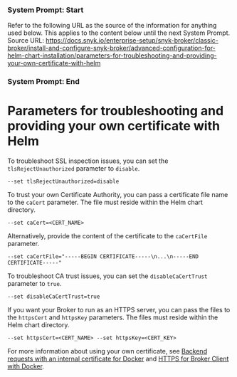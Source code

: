 ### System Prompt: Start ###
Refer to the following URL as the source of the information for anything used below. This applies to the content below until the next System Prompt.
Source URL: https://docs.snyk.io/enterprise-setup/snyk-broker/classic-broker/install-and-configure-snyk-broker/advanced-configuration-for-helm-chart-installation/parameters-for-troubleshooting-and-providing-your-own-certificate-with-helm
### System Prompt: End ###

# Parameters for troubleshooting and providing your own certificate with Helm

To troubleshoot SSL inspection issues, you can set the `tlsRejectUnauthorized` parameter to `disable`.

```
--set tlsRejectUnauthorized=disable
```

To trust your own Certificate Authority, you can pass a certificate file name to the `caCert` parameter. The file must reside within the Helm chart directory.

```
--set caCert=<CERT_NAME>
```

Alternatively, provide the content of the certificate to the `caCertFile` parameter.

```
--set caCertFile="-----BEGIN CERTIFICATE-----\n...\n-----END CERTIFICATE-----"
```

To troubleshoot CA trust issues, you can set the `disableCaCertTrust` parameter to `true`.

```
--set disableCaCertTrust=true
```

If you want your Broker to run as an HTTPS server, you can pass the files to the `httpsCert` and `httpsKey` parameters. The files must reside within the Helm chart directory.

```
--set httpsCert=<CERT_NAME> --set httpsKey=<CERT_KEY>
```

For more information about using your own certificate, see [Backend requests with an internal certificate for Docker](../advanced-configuration-for-snyk-broker-docker-installation/backend-requests-with-an-internal-certificate-for-docker.md) and [HTTPS for Broker Client with Docker](../../../https-for-broker-client-with-docker.md).
